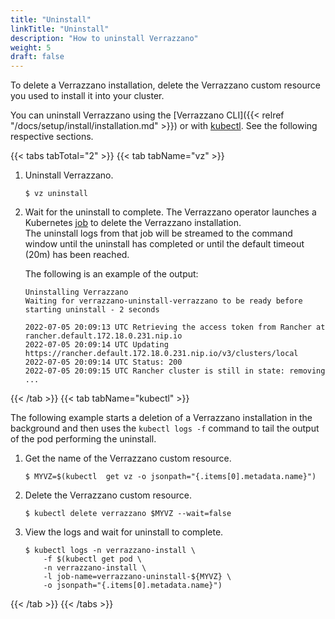 ```yaml
---
title: "Uninstall"
linkTitle: "Uninstall"
description: "How to uninstall Verrazzano"
weight: 5
draft: false
---
```



To delete a Verrazzano installation, delete the Verrazzano custom resource you used to
install it into your cluster.

You can uninstall Verrazzano using the [Verrazzano CLI]({{< relref "/docs/setup/install/installation.md" >}}) or with [kubectl](https://kubernetes.io/docs/reference/kubectl/kubectl/).
See the following respective sections.

{{< tabs tabTotal="2" >}}
{{< tab tabName="vz" >}}
<br>

1. Uninstall Verrazzano.
    ```shell
    $ vz uninstall
    ```

2. Wait for the uninstall to complete.
   The Verrazzano operator launches a Kubernetes [job](https://kubernetes.io/docs/concepts/workloads/controllers/job/) to delete the Verrazzano installation.  
   The uninstall logs from that job will be streamed to the command window until the uninstall has completed or until the default timeout (20m) has been reached.

   The following is an example of the output:
   ```shell
   Uninstalling Verrazzano
   Waiting for verrazzano-uninstall-verrazzano to be ready before starting uninstall - 2 seconds

   2022-07-05 20:09:13 UTC Retrieving the access token from Rancher at rancher.default.172.18.0.231.nip.io
   2022-07-05 20:09:14 UTC Updating https://rancher.default.172.18.0.231.nip.io/v3/clusters/local
   2022-07-05 20:09:14 UTC Status: 200
   2022-07-05 20:09:15 UTC Rancher cluster is still in state: removing
   ...
   ```
{{< /tab >}}
{{< tab tabName="kubectl" >}}
<br>

The following example starts a deletion of a Verrazzano installation in the background and then
uses the `kubectl logs -f` command to tail the output of the pod performing the uninstall.

1. Get the name of the Verrazzano custom resource.

   ```shell
   $ MYVZ=$(kubectl  get vz -o jsonpath="{.items[0].metadata.name}")
   ```
2. Delete the Verrazzano custom resource.

   ```shell
   $ kubectl delete verrazzano $MYVZ --wait=false
      ```
3. View the logs and wait for uninstall to complete.

   ```shell
   $ kubectl logs -n verrazzano-install \
       -f $(kubectl get pod \
       -n verrazzano-install \
       -l job-name=verrazzano-uninstall-${MYVZ} \
       -o jsonpath="{.items[0].metadata.name}")
   ```
{{< /tab >}}
{{< /tabs >}}
